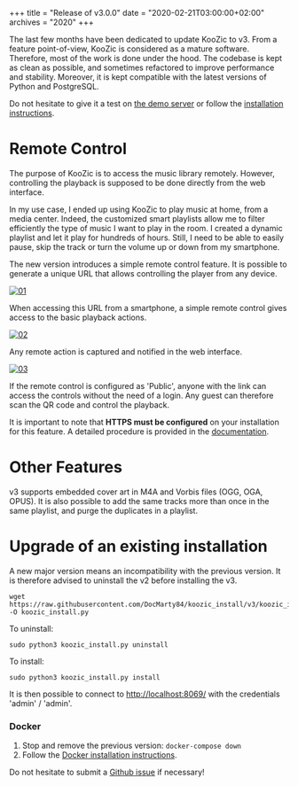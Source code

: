 +++
title = "Release of v3.0.0"
date = "2020-02-21T03:00:00+02:00"
archives = "2020"
+++

The last few months have been dedicated to update KooZic to v3. From a feature point-of-view, KooZic
is considered as a mature software. Therefore, most of the work is done under the hood. The codebase
is kept as clean as possible, and sometimes refactored to improve performance and stability.
Moreover, it is kept compatible with the latest versions of Python and PostgreSQL.

Do not hesitate to give it a test on [the demo server](https://demo.koozic.net/public) or follow the
[installation instructions](/installation/).

# Remote Control

The purpose of KooZic is to access the music library remotely. However, controlling the playback is
supposed to be done directly from the web interface.

In my use case, I ended up using KooZic to play music at home, from a media center. Indeed, the
customized smart playlists allow me to filter efficiently the type of music I want to play in the
room. I created a dynamic playlist and let it play for hundreds of hours. Still, I need to be able
to easily pause, skip the track or turn the volume up or down from my smartphone.

The new version introduces a simple remote control feature. It is possible to generate a unique URL
that allows controlling the player from any device.

[![01](/img/post/release-of-v3-0-0/01-thumb.png#center)](/img/post/release-of-v3-0-0/01.png)

When accessing this URL from a smartphone, a simple remote control gives access to the basic
playback actions.

[![02](/img/post/release-of-v3-0-0/02-thumb.png#center)](/img/post/release-of-v3-0-0/02.png)

Any remote action is captured and notified in the web interface.

[![03](/img/post/release-of-v3-0-0/03-thumb.png#center)](/img/post/release-of-v3-0-0/03.png)

If the remote control is configured as 'Public', anyone with the link can access the controls
without the need of a login. Any guest can therefore scan the QR code and control the playback.

It is important to note that **HTTPS must be configured** on your installation for this feature. A
detailed procedure is provided in the
[documentation](https://doc.koozic.net/installation/https.html).

# Other Features

v3 supports embedded cover art in M4A and Vorbis files (OGG, OGA, OPUS). It is also possible to add
the same tracks more than once in the same playlist, and purge the duplicates in a playlist.

# Upgrade of an existing installation

A new major version means an incompatibility with the previous version. It is therefore advised to
uninstall the v2 before installing the v3.

```
wget https://raw.githubusercontent.com/DocMarty84/koozic_install/v3/koozic_install.py -O koozic_install.py
```

To uninstall:

```
sudo python3 koozic_install.py uninstall
```

To install:

```
sudo python3 koozic_install.py install
```

It is then possible to connect to [http://localhost:8069/](http://localhost:8069/) with the
credentials 'admin' / 'admin'.

### Docker

1. Stop and remove the previous version: `docker-compose down`
2. Follow the [Docker installation instructions](https://koozic.net/installation/).

Do not hesitate to submit a [Github issue](https://github.com/docmarty84/koozic/issues) if
necessary!
